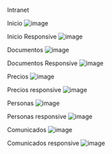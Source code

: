 Intranet

Inicio
![image](https://user-images.githubusercontent.com/19364556/206015258-05d74451-42b5-4595-bd64-b8bb27a70504.png)

Inicio Responsive 
![image](https://user-images.githubusercontent.com/19364556/206015522-6d34a55c-9897-47da-88e6-e21d9cbf60cb.png)


Documentos
![image](https://user-images.githubusercontent.com/19364556/206015293-2d50b70b-12f2-441c-a854-77a15349362a.png)

Documentos Responsive
![image](https://user-images.githubusercontent.com/19364556/206015506-e6de3bee-b1c4-4e79-880c-1268e7a0f368.png)


Precios
![image](https://user-images.githubusercontent.com/19364556/206015310-549d5764-5f15-4f15-9cf7-6950534ede33.png)

Precios responsive
![image](https://user-images.githubusercontent.com/19364556/206015469-a878787f-5b09-46cd-9dc5-1b68a214c912.png)


Personas
![image](https://user-images.githubusercontent.com/19364556/206015342-9c20ac73-9886-4ade-9f2b-f4991cd6b0ae.png)

Personas responsive
![image](https://user-images.githubusercontent.com/19364556/206015449-d60052f8-2fe1-4406-b400-96f64f2d6871.png)


Comunicados
![image](https://user-images.githubusercontent.com/19364556/206015366-f15f5723-d0e7-490a-979c-516e0e480123.png)

Comunicados responsive
![image](https://user-images.githubusercontent.com/19364556/206015413-53626c1c-017f-4f56-9b5e-652e31795f3b.png)



